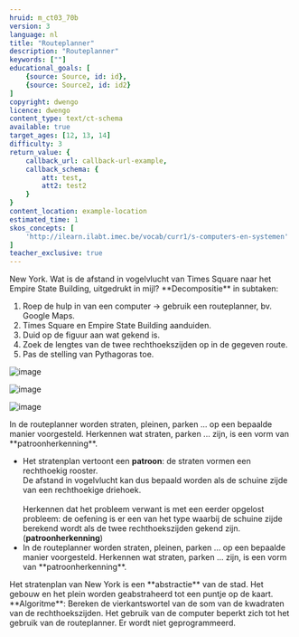 ```yaml
---
hruid: m_ct03_70b
version: 3
language: nl
title: "Routeplanner"
description: "Routeplanner"
keywords: [""]
educational_goals: [
    {source: Source, id: id}, 
    {source: Source2, id: id2}
]
copyright: dwengo
licence: dwengo
content_type: text/ct-schema
available: true
target_ages: [12, 13, 14]
difficulty: 3
return_value: {
    callback_url: callback-url-example,
    callback_schema: {
        att: test,
        att2: test2
    }
}
content_location: example-location
estimated_time: 1
skos_concepts: [
    'http://ilearn.ilabt.imec.be/vocab/curr1/s-computers-en-systemen'
]
teacher_exclusive: true
---
```


<context>
New York. Wat is de afstand in vogelvlucht van Times Square naar het Empire State Building, uitgedrukt in mijl? 
</div>
</context>
<decomposition>
**Decompositie** in subtaken:
<ol>
    <li>Roep de hulp in van een computer → gebruik een routeplanner, bv. Google Maps.</li>
    <li>Times Square en Empire State Building aanduiden.</li>
    <li>Duid op de figuur aan wat gekend is.</li>
    <li>Zoek de lengtes van de twee rechthoekszijden op in de gegeven route.</li>
    <li>Pas de stelling van Pythagoras toe. </li>
</ol>
    
![image](https://user-images.githubusercontent.com/48352335/206760776-a6f57eda-9706-4571-926d-5dcabc4bdd5e.png)
    
![image](https://user-images.githubusercontent.com/48352335/206760809-189326b9-00cc-43b9-be6b-924847648eb6.png)

![image](https://user-images.githubusercontent.com/48352335/206760823-a837820a-2010-4cb1-95c5-6818671f4867.png)

</decomposition>
<patternRecognition>
In de routeplanner worden straten, pleinen, parken ... op een bepaalde manier voorgesteld. Herkennen wat straten, parken ... zijn, is een vorm van **patroonherkenning**.
<ul>
    <li>Het stratenplan vertoont een <b>patroon</b>: de straten vormen een rechthoekig rooster.<br>
    De afstand in vogelvlucht kan dus bepaald worden als de schuine zijde van een rechthoekige driehoek.<br><br>
    Herkennen dat het probleem verwant is met een eerder opgelost probleem: de oefening is er een van het type waarbij de schuine zijde berekend wordt als de twee rechthoekszijden gekend zijn. (<b>patroonherkenning</b>)  </li>
    <li>In de routeplanner worden straten, pleinen, parken ... op een bepaalde manier voorgesteld. Herkennen wat straten, parken ... zijn, is een vorm van **patroonherkenning**.</li>
</ul>
</patternRecognition>
<abstraction>
Het stratenplan van New York is een **abstractie** van de stad. 
Het gebouw en het plein worden geabstraheerd tot een puntje op de kaart.  
</abstraction>
<algorithms>
**Algoritme**: Bereken de vierkantswortel van de som van de kwadraten van de rechthoekszijden.
</algorithms>
<implementation>
Het gebruik van de computer beperkt zich tot het gebruik van de routeplanner. Er wordt niet geprogrammeerd.
</implementation>

